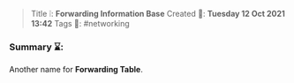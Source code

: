 > Title ❕: **Forwarding Information Base**
> Created 📅: **Tuesday 12 Oct 2021 13:42**
  Tags 📎: #networking 

### Summary ⌛:
Another name for **Forwarding Table**.
